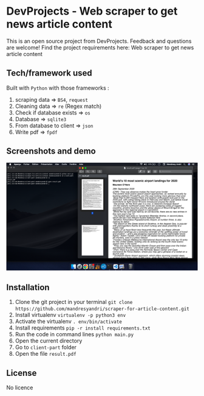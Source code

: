 # DevProjects - Web scraper to get news article content
This is an open source project from DevProjects. Feedback and questions are welcome! Find the project requirements here: Web scraper to get news article content

## Tech/framework used
Built with `Python` with those frameworks :

1. scraping data => `BS4`, `request`
2. Cleaning data => `re` (Regex match)
3. Check if database exists => `os`
4. Database => `sqlite3`
5. From database to client => `json`
6. Write pdf => `fpdf`

## Screenshots and demo
![Screenshot](screenshot.png)

## Installation
1. Clone the git project in your terminal `git clone https://github.com/mandresyandri/scraper-for-article-content.git` 
2. Install virtualenv `virtualenv -p python3 env`  
3. Activate the virtualenv `. env/bin/activate` 
4. Install requirements `pip -r install requirements.txt` 
5. Run the code in command lines `python main.py` 
6. Open the current directory 
7. Go to `client-part` folder 
8. Open the file `result.pdf` 

## License
No licence
